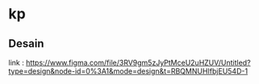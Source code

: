 # kp
## Desain
link : https://www.figma.com/file/3RV9gm5zJyPtMceU2uHZUV/Untitled?type=design&node-id=0%3A1&mode=design&t=RBQMNUHIfbjEU54D-1
